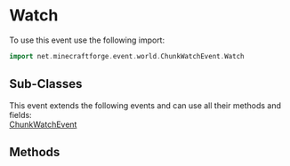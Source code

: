 # Watch

To use this event use the following import:
```groovy
import net.minecraftforge.event.world.ChunkWatchEvent.Watch
```

## Sub-Classes
This event extends the following events and can use all their methods and fields: <br>
[ChunkWatchEvent](chunk_watch_event.md)

## Methods
